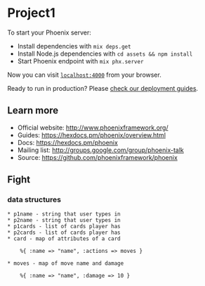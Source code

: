 # Project1

To start your Phoenix server:

  * Install dependencies with `mix deps.get`
  * Install Node.js dependencies with `cd assets && npm install`
  * Start Phoenix endpoint with `mix phx.server`

Now you can visit [`localhost:4000`](http://localhost:4000) from your browser.

Ready to run in production? Please [check our deployment guides](https://hexdocs.pm/phoenix/deployment.html).

## Learn more

  * Official website: http://www.phoenixframework.org/
  * Guides: https://hexdocs.pm/phoenix/overview.html
  * Docs: https://hexdocs.pm/phoenix
  * Mailing list: http://groups.google.com/group/phoenix-talk
  * Source: https://github.com/phoenixframework/phoenix

## Fight
### data structures
	* p1name - string that user types in
	* p2name - string that user types in
	* p1cards - list of cards player has
	* p2cards - list of cards player has
	* card - map of attributes of a card
		
		%{ :name => "name", :actions => moves }
	
	* moves - map of move name and damage
		
		%{ :name => "name", :damage => 10 }
